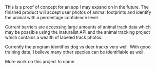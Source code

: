 This is a proof of concept for an app I may expand on in the future. The finished product will accept user photos of animal footprints and identify the animal with a percentage confidence level.

Current barriers are accessing large amounts of animal track data which may be possible using the inaturalist API and the animal tracking project which contains a wealth of labeled track photos.

Currently the program identifies dog vs deer tracks very well. With good training data, I believe many other species can be identifiable as well.

More work on this project to come.
